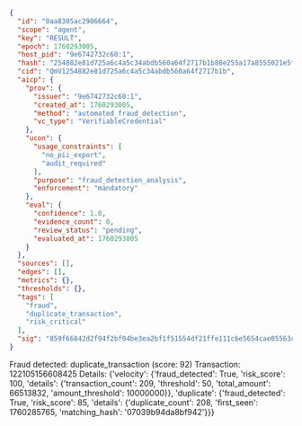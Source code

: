 ```json
{
  "id": "0aa8305ac2906664",
  "scope": "agent",
  "key": "RESULT",
  "epoch": 1760293005,
  "host_pid": "9e6742732c60:1",
  "hash": "254882e81d725a6c4a5c34abdb560a64f2717b1b88e255a17a8555021e5f9da4",
  "cid": "QmV1254882e81d725a6c4a5c34abdb560a64f2717b1b",
  "aicp": {
    "prov": {
      "issuer": "9e6742732c60:1",
      "created_at": 1760293005,
      "method": "automated_fraud_detection",
      "vc_type": "VerifiableCredential"
    },
    "ucon": {
      "usage_constraints": [
        "no_pii_export",
        "audit_required"
      ],
      "purpose": "fraud_detection_analysis",
      "enforcement": "mandatory"
    },
    "eval": {
      "confidence": 1.0,
      "evidence_count": 0,
      "review_status": "pending",
      "evaluated_at": 1760293005
    }
  },
  "sources": [],
  "edges": [],
  "metrics": {},
  "thresholds": {},
  "tags": [
    "fraud",
    "duplicate_transaction",
    "risk_critical"
  ],
  "sig": "859f66842d2f94f2bf04be3ea2bf1f51554df21ffe111c6e5654cae05563c7f7"
}
```

Fraud detected: duplicate_transaction (score: 92)
Transaction: 122105156608425
Details: {'velocity': {'fraud_detected': True, 'risk_score': 100, 'details': {'transaction_count': 209, 'threshold': 50, 'total_amount': 66513832, 'amount_threshold': 10000000}}, 'duplicate': {'fraud_detected': True, 'risk_score': 85, 'details': {'duplicate_count': 208, 'first_seen': 1760285765, 'matching_hash': '07039b94da8bf942'}}}